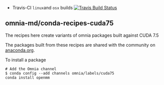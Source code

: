 * Travis-CI `linux`and `osx` builds [![Travis Build Status](https://travis-ci.org/omnia-md/conda-recipes-cuda75.svg?branch=master)](https://travis-ci.org/omnia-md/conda-recipes-cuda75)

omnia-md/conda-recipes-cuda75
-----------------------------

The recipes here create variants of omnia packages built against CUDA 7.5

The packages built from these recipes are shared with the community on [anaconda.org](https://anaconda.org/omnia).

To install a package
```
# Add the Omnia channel
$ conda config --add channels omnia/labels/cuda75
conda install openmm
```
